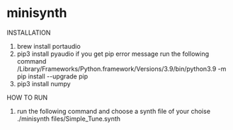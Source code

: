 # minisynth

INSTALLATION

1. brew install portaudio
2. pip3 install pyaudio
	if you get pip error message run the following command
		/Library/Frameworks/Python.framework/Versions/3.9/bin/python3.9 -m pip install --upgrade pip
3. pip3 install numpy

HOW TO RUN

1. run the following command and choose a synth file of your choise
	./minisynth files/Simple_Tune.synth
